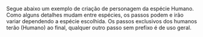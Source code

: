 Segue abaixo um exemplo de criação de personagem da espécie Humano. Como alguns detalhes mudam entre espécies, os passos podem e irão variar dependendo a espécie escolhida. Os passos exclusivos dos humanos terão (Humano) ao final, qualquer outro passo sem prefixo é de uso geral.

<!-- ### Passo 1: Escolha sua Espécie

Nosso jogador escolhido, vamos chamá-lo de Remella, decidiu escolher a espécie Humano. Uma vez feita a escolha, Remella anota os seguintes itens abaixo, de acordo com as informações encontradas no módulo dos Humanos:

![](../../0_assets/images/creation/step1%20-%20species.png)

**Nível:** 1  
**Reação:** 3  
**Propriedades:** Orgânico, Humanoid  
**Tamanho:** Médio  
**Movimento:** Terrestre, Muito Perto   

Remella já decide nomear seu personagem **Beck**.

### Passo 2: Escolha sua Classe (Humano)

O primeiro passo na criação de um personagem humano é a escolha de classe, essa que representa uma ideia geral do papel do seu personagem na comunidade. Humanos possuem atualmente as classes de Agente, Segurança e Técnico. Remella gosta mais da ideia de um personagem ofensivo e voltado totalmente ao combate, portanto ele escolhe a classe [Segurança](../../2_human/classes/security/index.md).

A classe define de maneira narrativa seu papel quanto a uma equipe e, de maneira mecânica, seus **Limites de Dano**, **Ferida**, **Stress** e **Caos**. Remella toma nota dos valores concedidos em sua ficha de personagem:

![](../../0_assets/images/creation/step2%20-%20class.png)

**Limites de Dano:** 4 <- 9 <- 14  
**Feridas:** 4  
**Stress:** 4  
**Caos:** 2  

Ignore o AP por enquanto, uma vez que ele é preenchido quando você receber sua Armadura.

### Passo 3: Escolha sua Especialização (Humano)

Cada classe de humanos possui no mínimo duas especializações, estas que definem mais ainda seu papel quanto a uma equipe. A classe de Segurança possui três especializações: Batedor, Brutamonte e Soldado. Remella se intereça pelo [Batedor](../../2_human/classes/security/scout.md), uma vez que parece satisfazer uma temática de assassino silencioso e faz uso de um arco composto e uma lâmina fragmento.

A especialização define mecanicamente seu **Conhecimento Científico**, **Receitas**, **Armamentos**, **Armaduras**, **Equipamentos** e **Aprimoramentos**.

A especialização de Batedor diz a Remella para realizar o seguinte:

**Armamentos Principais:** Arco Composto, Lâmina Fragmento       
**Armadura:** A.N.E. Leve     
**Equipamentos:** 1x Armadilha  (escolha na hora do uso), 1x Kit Médico Simples  
**Cartas:** Golpe Letal      
**Cartas de Aprimoramentos:** Separe as cartas de aprimoramentos para A.N.E., Arco Composto e Lâmina Fragmento    

![](../../0_assets/images/creation/step3%20-%20specialization1.png)
![](../../0_assets/images/creation/step3%20-%20specialization2.png)

Neste passo aqui, como recebemos a armadura, nós marcamos o AP que foi mostrado na imagem do passo 2.

#### Carta Recebida: Golpe Letal

![](../../0_assets/images/human/cards/golpe_letal.png){ width="280" }

#### Cartas de Aprimoramentos para escolha no passo 5

![](../../0_assets/images/human/cards/camuflagem.png){ width="280" }
![](../../0_assets/images/human/cards/visao_aprimorada.png){ width="280"}

![](../../0_assets/images/human/cards/flecha_silenciadora.png){ width="280"}
![](../../0_assets/images/human/cards/serra.png){ width="280"}

#### Passo 3.1: Decida seu Conhecimento Científico (Humano - Batedor)

A especialização de Batedor diz que você deve escolher seu Conhecimento Científico. Para isto, Remella deve escolher entre uma das áreas da ciência: Biologia, Culinária, Engenharia, Física e Química. Remella deseja ser capaz de destrancar portas, desarmar dispositivos mecânicos ou digitais, portanto decide escolher a área de **Engenharia**.

1. Remella anota que possuí perícia em Engenharia.
2. Remella toma nota que sabe produzir receitas de engenharia do nível T1.

![](../../0_assets/images/creation/step3%20-%20specialization3.png)

### Passo 4: Avance Atributos

Neste passo Remella deve escolher atributos para avançar, ou seja, melhorar. Lembrando que neste passo você:

1. Você pode aumentar o tamanho do dado ou abrir um portão do caos de um atributo.
      1. Todas as espécies começam com d6 em todos os atributos, aumentar o tamanho de um dado seria aumentar o d6 para um d8, um d8 para um d10 e assim por diante.
      2. Caso você abra um portão do caos:  
            1. Separe um dado extra de cor diferente do dado principal e com o mesmo tamanho. Este será seu <ins>dado caótico</ins> e você irá rolá-lo sempre que precisar rolar seu dado principal.  
            2. Modifique as características influenciadas pelo portão do caos do atributo. Como por exemplo, para cada portão do caos aberto no atributo Físico, você ganha um ponto de Ferida permanentemente.
2. Faça novamente o passo 1.
3. Tome nota dos valores de <ins>Sucesso Parcial</ins>, <ins>Sucesso</ins> e <ins>Sucesso Crítico</ins> para facilitar a resolução de um check.

Remella gosta da ideia de ser um assassino que suja as mãos, que mata seus inimigos de forma próxima e pessoal, olhando em seus olhos enquanto estes perdem o brilho...Por isso Remella decide avançar seus atributos de forma que aprimore seu uso com a lâmina fragmento, esta que usa o atributo de Agilidade.

1. Remella aumenta o tamanho do seu dado de Agilidade, podendo usar um d6 agora.
2. Remella decide abrir um portão do caos no atributo de Agilidade também.
   1. Remella possui agora um dado caótico em Agilidade. Em resumo, sempre que for necessário rolar um check de Agilidade, Remella deve rolar 2d6, sendo um dos dados o principal e o outro caótico.
   2. Como foi aberto um portão de caos em Agilidade, Remella diminui em 1 seu countdown de reação.
3. Remella também toma nota dos valores de Sucesso Parcial, Sucesso e Sucesso Crítico para facilitar a resolução de um check.

![](../../0_assets/images/creation/step4%20-%20attributes.png)

## Passo 5: Escolha Aprimoramentos
Quando Remella selecionou a especialização de Batedor, ele automaticamente recebeu o aprimoramento Golpe Letal e uma lista de outras cartas de aprimoramento. Esta lista consiste em cartas de aprimoramentos para sua armadura: A.N.E. Leve, e para seus armamentos: Arco Composto e Lâmina Fragmento, todos para seu nível atual, que é 1.

Ao total, Remella possui quatro cartas de aprimoramentos, duas para sua armadura e uma para cada armamento. A espécie de humanos diz que apenas duas devem ser selecionadas por nível.

Como Remella quer ser um assassino silencioso, ele escolhe as seguintes cartas de aprimoramento:

![](../../0_assets/images/human/cards/camuflagem.png){ width="280" }
![](../../0_assets/images/human/cards/flecha_silenciadora.png){ width="280"}

## The End

Pronto, Remella acaba de criar seu primeiro personagem em Horizon Beyond e está pronto para iniciar sua aventura. Abaixo você encontra uma visão geral de como ficou sua ficha por completo.

![](../../0_assets/images/creation/sheet1.png)
![](../../0_assets/images/creation/sheet2.png)
![](../../0_assets/images/creation/sheet3.png) -->
